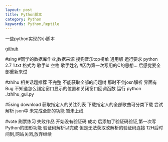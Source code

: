 ```yaml
---
layout: post
title: Python脚本
category: Python
keywords: Python,Reptile
---
```

一些python实现的小脚本

[github](https://github.com/xingdao/py_test)

#sing
    #同学的数据库作业,数据来源 
    搜狗音乐top榜单
    通用版
    运行要求 python 2.7
    1.txt 格式为 歌手id 空格 歌手姓名
    #因为第一次写用的C的思想... 后感觉要全部重新来过


#zhihu
    相关话题推荐
    不完整
        不能获取全部的问题树 那时不会josn解析
        界面有Bug 不知道怎么锚定窗口显示的位置和关闭窗口回调函数
    运行
    python ./zhihu_gui.py


#5sing download
    获取指定人的关注列表
    下载指定人的全部歌曲可分类下载
    尝试解析 json中 未完成全部的功能 暂未上线

#vote
    刷票练习 失败作品
    开始没有验证码 成功
    后添加了验证码验证,第一次写Python的图形功能
        验证码解析以完成 但是无法获取改解析的验证码连接
        12H后时间到,网站关闭,放弃继续
        
